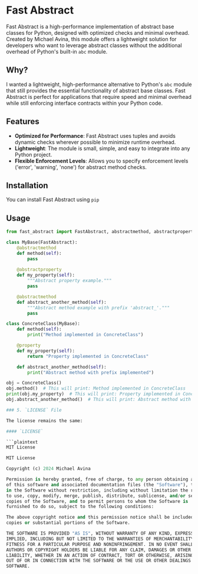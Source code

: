 # Fast Abstract

Fast Abstract is a high-performance implementation of abstract base classes for Python, designed with optimized checks and minimal overhead. Created by Michael Avina, this module offers a lightweight solution for developers who want to leverage abstract classes without the additional overhead of Python's built-in `abc` module.

## Why?

I wanted a lightweight, high-performance alternative to Python's `abc` module that still provides the essential functionality of abstract base classes. Fast Abstract is perfect for applications that require speed and minimal overhead while still enforcing interface contracts within your Python code.

## Features

- **Optimized for Performance**: Fast Abstract uses tuples and avoids dynamic checks wherever possible to minimize runtime overhead.
- **Lightweight**: The module is small, simple, and easy to integrate into any Python project.
- **Flexible Enforcement Levels**: Allows you to specify enforcement levels ('error', 'warning', 'none') for abstract method checks.


## Installation

You can install Fast Abstract using `pip`

## Usage

```python
from fast_abstract import FastAbstract, abstractmethod, abstractproperty

class MyBase(FastAbstract):
    @abstractmethod
    def method(self):
        pass
    
    @abstractproperty
    def my_property(self):
        """Abstract property example."""
        pass

    @abstractmethod
    def abstract_another_method(self):
        """Abstract method example with prefix 'abstract_'."""
        pass

class ConcreteClass(MyBase):
    def method(self):
        print("Method implemented in ConcreteClass")

    @property
    def my_property(self):
        return "Property implemented in ConcreteClass"

    def abstract_another_method(self):
        print("Abstract method with prefix implemented")

obj = ConcreteClass()
obj.method()  # This will print: Method implemented in ConcreteClass
print(obj.my_property)  # This will print: Property implemented in ConcreteClass
obj.abstract_another_method()  # This will print: Abstract method with prefix implemented

### 5. `LICENSE` File

The license remains the same:

#### `LICENSE`

```plaintext
MIT License

MIT License

Copyright (c) 2024 Michael Avina

Permission is hereby granted, free of charge, to any person obtaining a copy
of this software and associated documentation files (the "Software"), to deal
in the Software without restriction, including without limitation the rights
to use, copy, modify, merge, publish, distribute, sublicense, and/or sell
copies of the Software, and to permit persons to whom the Software is
furnished to do so, subject to the following conditions:

The above copyright notice and this permission notice shall be included in all
copies or substantial portions of the Software.

THE SOFTWARE IS PROVIDED "AS IS", WITHOUT WARRANTY OF ANY KIND, EXPRESS OR
IMPLIED, INCLUDING BUT NOT LIMITED TO THE WARRANTIES OF MERCHANTABILITY,
FITNESS FOR A PARTICULAR PURPOSE AND NONINFRINGEMENT. IN NO EVENT SHALL THE
AUTHORS OR COPYRIGHT HOLDERS BE LIABLE FOR ANY CLAIM, DAMAGES OR OTHER
LIABILITY, WHETHER IN AN ACTION OF CONTRACT, TORT OR OTHERWISE, ARISING FROM,
OUT OF OR IN CONNECTION WITH THE SOFTWARE OR THE USE OR OTHER DEALINGS IN THE
SOFTWARE.
